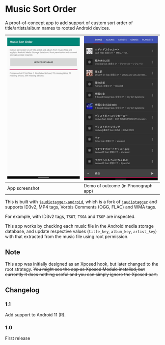 # Music Sort Order

A proof-of-concept app to add support of custom sort
order of title/artists/album names to rooted Android
devices.

| ![Screenshot 0](images/screenshot0.jpg) | ![Screenshot 1](images/screenshot1.jpg) |
|-|-|
| App screenshot | Demo of outcome (in Phonograph app) |

This is built with [`jaudiotagger-android`](https://github.com/hexise/jaudiotagger-android), which
is a fork of [`jaudiotagger`](http://www.jthink.net/jaudiotagger/) and supports ID3v2, MP4 tags,
Vorbis Comments (OGG, FLAC) and WMA tags.

For example, with ID3v2 tags, `TSOT`, `TSOA` and `TSOP` are inspected.

This app works by checking each music file in the Android media storage database,
and update respective values (`title_key`, `album_key`, `artist_key`) with that extracted from the
music file using root permission.

## Note
This app was initially designed as an Xposed hook, but later changed to the root strategy.
~~You might see the app as Xposed Module installed, but currently it does nothing useful and you can
simply ignore the Xposed part.~~

## Changelog
### 1.1
Add support to Android 11 (R).

### 1.0
First release